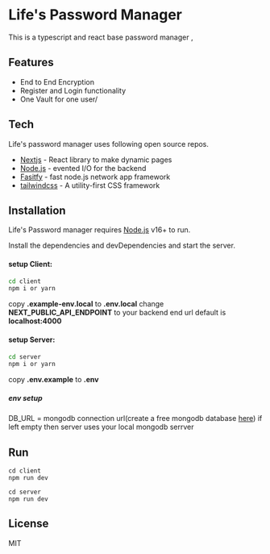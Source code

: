 # Life's Password Manager


This is a typescript and react base password manager ,
## Features

- End to End Encryption
- Register and Login functionality
- One Vault for one user/


## Tech

Life's password manager uses following open source repos.

- [Nextjs](https://nextjs.org/) - React library to make dynamic pages 
- [Node.js](https://nodejs.org/) - evented I/O for the backend
- [Fasitfy](https://www.fastify.io/) - fast node.js network app framework 
- [tailwindcss](https://tailwindcss.com/) - A utility-first CSS framework

## Installation

Life's Password manager requires [Node.js](https://nodejs.org/) v16+ to run.

Install the dependencies and devDependencies and start the server.

#### setup Client: 
```sh
cd client
npm i or yarn
```
copy **.example-env.local** to **.env.local**
change **NEXT_PUBLIC_API_ENDPOINT** to your backend end url default is **localhost:4000**

#### setup Server: 

```sh
cd server
npm i or yarn
```
copy **.env.example** to **.env**
##### env setup
 DB_URL = mongodb connection url(create a free mongodb database [here](https://www.mongodb.com/atlas/database))
    if left empty then server uses your local mongodb serrver

## Run
```
cd client
npm run dev

cd server
npm run dev
```


## License

MIT


